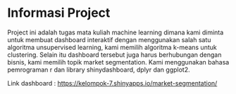 # Informasi Project
Project ini adalah tugas mata kuliah machine learning dimana kami diminta untuk membuat dashboard interaktif dengan menggunakan salah satu algoritma unsupervised learning, kami memilih algoritma k-means untuk clustering. Selain itu dashboard tersebut juga harus berhubungan dengan bisnis, kami memilih topik market segmentation. Kami menggunakan bahasa pemrograman r dan library shinydashboard, dplyr dan ggplot2.

Link dashboard : https://kelompok-7.shinyapps.io/market-segmentation/
